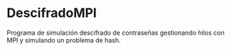 # DescifradoMPI
Programa de simulación descifrado de contraseñas gestionando hilos con MPI y simulando un problema de hash.
